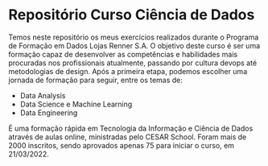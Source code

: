 # Repositório Curso Ciência de Dados

Temos neste repositório os meus exercícios realizados durante o Programa de Formação em Dados Lojas Renner S.A. O objetivo deste curso é ser uma formação capaz de desenvolver as competências e habilidades mais procuradas nos profissionais atualmente, passando por cultura devops até metodologias de design. Após a primeira etapa, podemos escolher uma jornada de formação para seguir, entre os temas de:

- Data Analysis
- Data Science e Machine Learning
- Data Engineering
 
É uma formação rápida em Tecnologia da Informação e Ciência de Dados através de aulas online, ministradas pelo CESAR School. Foram mais de 2000 inscritos, sendo aprovados apenas 75 para iniciar o curso, em 21/03/2022.
